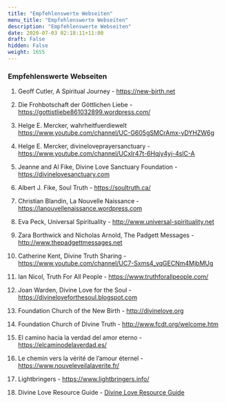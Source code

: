 ```yaml
---
title: "Empfehlenswerte Webseiten"
menu_title: "Empfehlenswerte Webseiten"
description: "Empfehlenswerte Webseiten"
date: 2020-07-03 02:18:11+11:00
draft: False
hidden: False
weight: 1655
---
```

### Empfehlenswerte Webseiten

1. Geoff Cutler, A Spiritual Journey - https://new-birth.net

2. Die Frohbotschaft der Göttlichen Liebe - https://gottistliebe861032899.wordpress.com/

3. Helge E. Mercker, wahrheitfuerdiewelt https://www.youtube.com/channel/UC-G605gSMCrAmx-yDYHZW6g  

4. Helge E. Mercker, divineloveprayersanctuary - https://www.youtube.com/channel/UCxIr47t-6Hqjy4yj-4slC-A

5. Jeanne and Al Fike, Divine Love Sanctuary Foundation - https://divinelovesanctuary.com

6. Albert J. Fike, Soul Truth - https://soultruth.ca/

7. Christian Blandin, La Nouvelle Naissance - https://lanouvellenaissance.wordpress.com

8. Eva Peck, Universal Spirituality - http://www.universal-spirituality.net

9. Zara Borthwick and Nicholas Arnold, The Padgett Messages - http://www.thepadgettmessages.net

10. Catherine Kent, Divine Truth Sharing - https://www.youtube.com/channel/UC7-Sxms4_yqGECNm4MjbMUg

11. Ian Nicol, Truth For All People - https://www.truthforallpeople.com/

12. Joan Warden, Divine Love for the Soul - https://divineloveforthesoul.blogspot.com

13. Foundation Church of the New Birth - http://divinelove.org

14. Foundation Church of Divine Truth - http://www.fcdt.org/welcome.htm

15. El camino hacia la verdad del amor eterno - https://elcaminodelaverdad.es/

16. Le chemin vers la vérité de l’amour éternel - https://www.nouveleveilalaverite.fr/

17. Lightbringers - https://www.lightbringers.info/

18. Divine Love Resource Guide - [Divine Love Resource Guide](/sonstiges/divine-love-resource-guide-1-2021.pdf)
